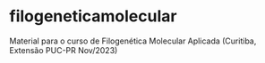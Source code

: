 # filogeneticamolecular
Material para o curso de Filogenética Molecular Aplicada (Curitiba, Extensão PUC-PR Nov/2023)
